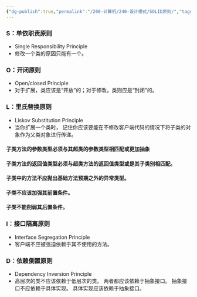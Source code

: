 ```yaml
---
{"dg-publish":true,"permalink":"/200-计算机/240-设计模式/SOLID原则/","tags":["设计模式"],"noteIcon":""}
---
```




### S：单依职责原则
- Single Responsibility Principle
- 修改一个类的原因只能有一个。

### O：开闭原则
- Open/closed Principle
- 对于扩展，类应该是“开放”的；对于修改，类则应是“封闭”的。

### L：里氏替换原则
- Liskov Substitution Principle
- 当你扩展一个类时， 记住你应该要能在不修改客户端代码的情况下将子类的对象作为父类对象进行传递。

#### 子类方法的参数类型必须与其超类的参数类型相匹配或更加抽象
#### 子类方法的返回值类型必须与超类方法的返回值类型或是其子类别相匹配。
#### 子类中的方法不应抛出基础方法预期之外的异常类型。
#### 子类不应该加强其前置条件。
#### 子类不能削弱其后置条件。

### I：接口隔离原则
- Interface Segregation Principle
- 客户端不应被强迫依赖于其不使用的方法。


### D：依赖倒置原则
- Dependency Inversion Principle
- 高层次的类不应该依赖于低层次的类。 两者都应该依赖于抽象接口。 抽象接口不应依赖于具体实现。 具体实现应该依赖于抽象接口。